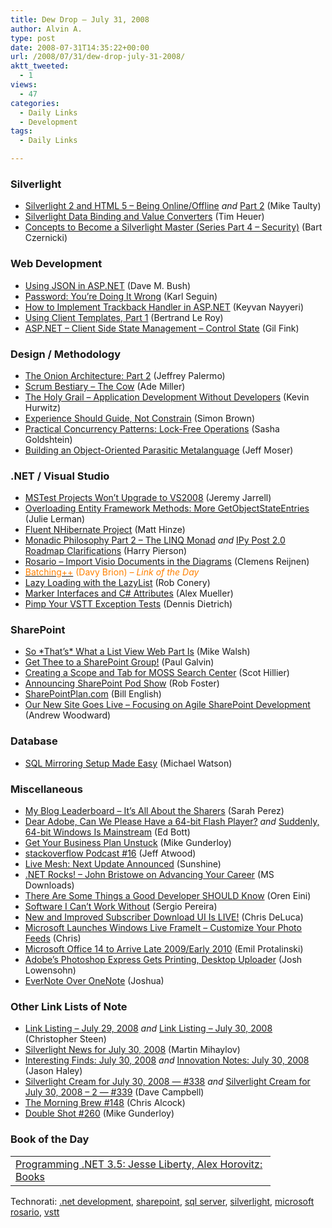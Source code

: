 ```yaml
---
title: Dew Drop – July 31, 2008
author: Alvin A.
type: post
date: 2008-07-31T14:35:22+00:00
url: /2008/07/31/dew-drop-july-31-2008/
aktt_tweeted:
  - 1
views:
  - 47
categories:
  - Daily Links
  - Development
tags:
  - Daily Links

---
```

### Silverlight

  * [Silverlight 2 and HTML 5 &#8211; Being Online/Offline][1] _and_ [Part 2][2] (Mike Taulty)
  * [Silverlight Data Binding and Value Converters][3] (Tim Heuer)
  * [Concepts to Become a Silverlight Master (Series Part 4 &#8211; Security)][4] (Bart Czernicki)

### Web Development

  * [Using JSON in ASP.NET][5] (Dave M. Bush)
  * [Password: You&#8217;re Doing It Wrong][6] (Karl Seguin)
  * [How to Implement Trackback Handler in ASP.NET][7] (Keyvan Nayyeri)
  * [Using Client Templates, Part 1][8] (Bertrand Le Roy)
  * [ASP.NET &#8211; Client Side State Management &#8211; Control State][9] (Gil Fink)

### Design / Methodology

  * [The Onion Architecture: Part 2][10] (Jeffrey Palermo)
  * [Scrum Bestiary &#8211; The Cow][11] (Ade Miller)
  * [The Holy Grail &#8211; Application Development Without Developers][12] (Kevin Hurwitz)
  * [Experience Should Guide, Not Constrain][13] (Simon Brown)
  * [Practical Concurrency Patterns: Lock-Free Operations][14] (Sasha Goldshtein)
  * [Building an Object-Oriented Parasitic Metalanguage][15] (Jeff Moser)

### .NET / Visual Studio

  * [MSTest Projects Won&#8217;t Upgrade to VS2008][16] (Jeremy Jarrell)
  * [Overloading Entity Framework Methods: More GetObjectStateEntries][17] (Julie Lerman)
  * [Fluent NHibernate Project][18] (Matt Hinze)
  * [Monadic Philosophy Part 2 &#8211; The LINQ Monad][19] _and_ [IPy Post 2.0 Roadmap Clarifications][20] (Harry Pierson)
  * [Rosario &#8211; Import Visio Documents in the Diagrams][21] (Clemens Reijnen)
  * [<span style="color: #ff8000;">Batching++</span>][22] <span style="color: #ff8000;">(Davy Brion) <em>– Link of the Day</em></span>
  * [Lazy Loading with the LazyList][23] (Rob Conery)
  * [Marker Interfaces and C# Attributes][24] (Alex Mueller)
  * [Pimp Your VSTT Exception Tests][25] (Dennis Dietrich)

### SharePoint

  * [So \*That&#8217;s\* What a List View Web Part Is][26] (Mike Walsh)
  * [Get Thee to a SharePoint Group!][27] (Paul Galvin)
  * [Creating a Scope and Tab for MOSS Search Center][28] (Scot Hillier)
  * [Announcing SharePoint Pod Show][29] (Rob Foster)
  * [SharePointPlan.com][30] (Bill English)
  * [Our New Site Goes Live &#8211; Focusing on Agile SharePoint Development][31] (Andrew Woodward)

### Database

  * [SQL Mirroring Setup Made Easy][32] (Michael Watson)

### Miscellaneous

  * [My Blog Leaderboard &#8211; It&#8217;s All About the Sharers][33] (Sarah Perez)
  * [Dear Adobe, Can We Please Have a 64-bit Flash Player?][34] _and_ [Suddenly, 64-bit Windows Is Mainstream][35] (Ed Bott)
  * [Get Your Business Plan Unstuck][36] (Mike Gunderloy)
  * [stackoverflow Podcast #16][37] (Jeff Atwood)
  * [Live Mesh: Next Update Announced][38] (Sunshine)
  * [.NET Rocks! &#8211; John Bristowe on Advancing Your Career][39] (MS Downloads)
  * [There Are Some Things a Good Developer SHOULD Know][40] (Oren Eini)
  * [Software I Can&#8217;t Work Without][41] (Sergio Pereira)
  * [New and Improved Subscriber Download UI Is LIVE!][42] (Chris DeLuca)
  * [Microsoft Launches Windows Live FrameIt &#8211; Customize Your Photo Feeds][43] (Chris)
  * [Microsoft Office 14 to Arrive Late 2009/Early 2010][44] (Emil Protalinski)
  * [Adobe&#8217;s Photoshop Express Gets Printing, Desktop Uploader][45] (Josh Lowensohn)
  * [EverNote Over OneNote][46] (Joshua)

### Other Link Lists of Note

  * [Link Listing &#8211; July 29, 2008][47] _and_ [Link Listing &#8211; July 30, 2008][48] (Christopher Steen)
  * [Silverlight News for July 30, 2008][49] (Martin Mihaylov)
  * [Interesting Finds: July 30, 2008][50] _and_ [Innovation Notes: July 30, 2008][51] (Jason Haley)
  * [Silverlight Cream for July 30, 2008 &#8212; #338][52] _and_ [Silverlight Cream for July 30, 2008 &#8211; 2 &#8212; #339][53] (Dave Campbell)
  * [The Morning Brew #148][54] (Chris Alcock)
  * [Double Shot #260][55] (Mike Gunderloy)

### Book of the Day

<div id="scid:7dc1bd33-94bd-46fd-a20b-0131235bcd47:10e222aa-e67c-445a-b85b-78903dfa0513" class="wlWriterEditableSmartContent" style="padding-right: 0px; display: inline; padding-left: 0px; float: none; padding-bottom: 0px; margin: 0px; padding-top: 0px">
  <table border="0" cellspacing="0" cellpadding="2" width="400">
    <tr>
      <td width="400" valign="top">
        <a title="Programming .NET 3.5: Jesse Liberty, Alex Horovitz: Books" href="http://www.amazon.com/exec/obidos/ASIN/059652756X/alvinashcraft-20"><img data-recalc-dims="1" decoding="async" style="float:left" src="https://i0.wp.com/images.amazon.com/images/P/059652756X.01.MZZZZZZZ.jpg?w=660" border="0" alt="" align="left" />Programming .NET 3.5: Jesse Liberty, Alex Horovitz: Books</a>
      </td>
    </tr>
  </table>
</div>

<div id="scid:d7bf807d-7bb0-458a-811f-90c51817d5c2:a087a6c3-5fc3-4413-b943-12a97eb7d481" class="wlWriterEditableSmartContent" style="padding-right: 0px; display: inline; padding-left: 0px; float: none; padding-bottom: 0px; margin: 0px; padding-top: 0px">
  <p>
    <span class="TagSite">Technorati:</span> <a class="tag" rel="tag" href="http://technorati.com/tag/.net+development">.net development</a>, <a class="tag" rel="tag" href="http://technorati.com/tag/sharepoint">sharepoint</a>, <a class="tag" rel="tag" href="http://technorati.com/tag/sql+server">sql server</a>, <a class="tag" rel="tag" href="http://technorati.com/tag/silverlight">silverlight</a>, <a class="tag" rel="tag" href="http://technorati.com/tag/microsoft+rosario">microsoft rosario</a>, <a class="tag" rel="tag" href="http://technorati.com/tag/vstt">vstt</a><br /> <!-- StartInsertedTags: .net development, sharepoint, sql server, silverlight, microsoft rosario, vstt :EndInsertedTags --></div>

 [1]: http://mtaulty.com/CommunityServer/blogs/mike_taultys_blog/archive/2008/07/30/10650.aspx
 [2]: http://mtaulty.com/CommunityServer/blogs/mike_taultys_blog/archive/2008/07/30/10651.aspx
 [3]: http://timheuer.com/blog/archive/2008/07/30/format-data-in-silverlight-databinding-valueconverter.aspx
 [4]: http://silverlighthack.com/post/2008/07/28/Concepts-To-Become-A-Silverlight-Master-(Series-Part-4-Security)aspx.aspx
 [5]: http://blog.dmbcllc.com/2008/07/30/using-json-in-aspnet/
 [6]: http://codebetter.com/blogs/karlseguin/archive/2008/07/30/password-you-re-doing-it-wrong.aspx
 [7]: http://nayyeri.net/blog/how-to-implement-trackback-handler-in-asp.net/
 [8]: http://weblogs.asp.net/bleroy/archive/2008/07/30/using-client-templates-part-1.aspx
 [9]: http://dotnet.dzone.com/news/aspnet-client-side-state-manag-1
 [10]: http://jeffreypalermo.com/blog/the-onion-architecture-part-2/
 [11]: http://www.ademiller.com/blogs/tech/2008/07/scrum-bestiary-the-cow/?&owa_from=feed&owa_sid=
 [12]: http://khurwitz.blogspot.com/2008/07/holy-grail-application-development.html
 [13]: http://www.codingthearchitecture.com/2008/07/30/experience_should_guide_not_constrain.html
 [14]: http://blogs.microsoft.co.il/blogs/sasha/archive/2008/07/30/practical-concurrency-patterns-lock-free-operations.aspx
 [15]: http://www.moserware.com/2008/07/building-object-oriented-parasitic.html
 [16]: http://jeremyjarrell.com/archive/2008/07/30/95.aspx
 [17]: http://www.thedatafarm.com/blog/2008/07/30/OverloadingEntityFrameworkMethodsMoreGetObjectStateEntries.aspx
 [18]: http://mhinze.com/fluent-nhibernate-project/
 [19]: http://devhawk.net/2008/07/30/Monadic+Philosophy+Part+2+The+LINQ+Monad.aspx
 [20]: http://devhawk.net/2008/07/30/IPy+Post+20+Roadmap+Clarifications.aspx
 [21]: http://www.clemensreijnen.nl/post/2008/07/Rosario-ndash%3b-Import-Visio-documents-in-the-diagrams.aspx
 [22]: http://davybrion.com/blog/2008/07/batching/
 [23]: http://blog.wekeroad.com/blog/lazy-loading-with-the-lazylist/
 [24]: http://elegantcode.com/2008/07/30/marker-interfaces-and-c-attributes/
 [25]: http://blogs.msdn.com/ddietric/archive/2008/07/31/pimp-your-vstt-exception-tests.aspx
 [26]: http://mikewalsh.bilsimser.com/PermaLink,guid,0861a86e-2d39-4d76-b6b4-5fcd39c58210.aspx
 [27]: http://paulgalvin.spaces.live.com/Blog/cns!1CC1EDB3DAA9B8AA!1562.entry
 [28]: http://scothillier.spaces.live.com/Blog/cns!8F5DEA8AEA9E6FBB!734.entry
 [29]: http://geekswithblogs.net/rfoster/archive/2008/07/30/124120.aspx
 [30]: http://admincompanion.mindsharp.com/BillBlog/Lists/Posts/Post.aspx?List=2d22afa2-592b-471a-9cd1-4e8de8a2abc0&ID=95
 [31]: http://www.21apps.com/uncategorized/our-new-site-goes-live-focusing-on-agile-sharepoint-development/
 [32]: http://blogs.msdn.com/mikewat/archive/2008/07/30/sql-mirroring-setup-made-easy.aspx
 [33]: http://www.sarahintampa.com/sarah/2008/07/30/my-blog-leaderboard-its-all-about-the-sharers.html
 [34]: http://blogs.zdnet.com/Bott/?p=509
 [35]: http://blogs.zdnet.com/Bott/?p=506
 [36]: http://webworkerdaily.com/2008/07/30/get-your-business-plan-unstuck/
 [37]: http://blog.stackoverflow.com/2008/07/podcast-16/
 [38]: http://www.liveside.net/blogs/main/archive/2008/07/30/live-mesh-live-mesh-microsoft-forums.aspx
 [39]: http://www.microsoft.com/downloads/details.aspx?familyid=f335124d-abe9-4b6d-a8d7-6f06df867f5a&displaylang=en&tm
 [40]: http://ayende.com/Blog/archive/2008/07/31/There-are-some-things-a-good-developer-SHOULD-know.aspx
 [41]: http://devlicio.us/blogs/sergio_pereira/archive/2008/07/31/software-i-can-t-work-without.aspx
 [42]: http://blogs.msdn.com/msdnsubscriptions/archive/2008/07/30/new-and-improved-subscriber-download-ui-is-live.aspx
 [43]: http://www.liveside.net/blogs/main/archive/2008/07/31/microsoft-launches-windows-live-frameit-customise-your-photo-feeds.aspx
 [44]: http://arstechnica.com/journals/microsoft.ars/2008/07/30/microsoft-office-14-to-arrive-late-2009early-2010
 [45]: http://news.cnet.com/8301-17939_109-10003098-2.html?part=rss&tag=feed&subj=Webware
 [46]: http://www.ghacks.net/2008/07/29/evernote-over-onenote/
 [47]: http://www.dotnetjunkies.com/WebLog/csteen/archive/2008/07/30/493121.aspx
 [48]: http://www.dotnetjunkies.com/WebLog/csteen/archive/2008/07/31/493629.aspx
 [49]: http://www.silverlightshow.net/news/Silverlight-news-for-July-30-2008.aspx
 [50]: http://jasonhaley.com/blog/archive/2008/07/30/142079.aspx
 [51]: http://jasonhaley.com/blog/archive/2008/07/30/142080.aspx
 [52]: http://geekswithblogs.net/WynApseTechnicalMusings/archive/2008/07/30/124122.aspx
 [53]: http://geekswithblogs.net/WynApseTechnicalMusings/archive/2008/07/30/124141.aspx
 [54]: http://blog.cwa.me.uk/2008/07/31/the-morning-brew-148/
 [55]: http://afreshcup.com/?p=909